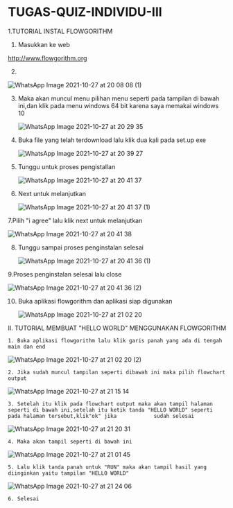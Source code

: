 # TUGAS-QUIZ-INDIVIDU-III

1.TUTORIAL INSTAL FLOWGORITHM

 1. Masukkan ke web

http://www.flowgorithm.org

 2.
 ![WhatsApp Image 2021-10-27 at 20 08 08 (1)](https://user-images.githubusercontent.com/93031806/139076379-7e63cbd7-0c6b-4696-bab1-1d34f1acb9fe.jpeg)
 
 3. Maka akan muncul menu pilihan menu seperti pada tampilan di bawah ini,dan klik pada menu windows 64 bit karena saya memakai windows 10

    ![WhatsApp Image 2021-10-27 at 20 29 35](https://user-images.githubusercontent.com/93031806/139077057-dcf26169-4572-4ee6-b375-8cae4b186f72.jpeg)
    
 4. Buka file yang telah terdownload lalu klik dua kali pada set.up exe

    ![WhatsApp Image 2021-10-27 at 20 39 27](https://user-images.githubusercontent.com/93031806/139077551-00412a06-8934-4f4e-af9e-3fd1b7e978de.jpeg)
    
 5. Tunggu untuk proses pengistallan

    ![WhatsApp Image 2021-10-27 at 20 41 37](https://user-images.githubusercontent.com/93031806/139078687-e59b2b46-12ba-4cf9-be88-ab593a768955.jpeg)
    
 6. Next untuk melanjutkan

    ![WhatsApp Image 2021-10-27 at 20 41 37 (1)](https://user-images.githubusercontent.com/93031806/139079165-7492a2f5-6d38-478b-b12c-1d57ada8e88f.jpeg)
    
 7.Pilih "i agree" lalu klik next untuk melanjutkan 
 
   ![WhatsApp Image 2021-10-27 at 20 41 38](https://user-images.githubusercontent.com/93031806/139079653-31d28771-e396-43ca-b500-8811bf39bc73.jpeg)

8. Tunggu sampai proses penginstalan selesai

   ![WhatsApp Image 2021-10-27 at 20 41 36 (1)](https://user-images.githubusercontent.com/93031806/139080351-fa87429c-b414-4c2e-a795-f40cd34ebc2d.jpeg)

9.Proses penginstalan selesai lalu close

  ![WhatsApp Image 2021-10-27 at 20 41 36 (2)](https://user-images.githubusercontent.com/93031806/139080744-3da85f26-5e31-4c3c-a69f-4211ddedcf32.jpeg)
  
10. Buka aplikasi flowgorithm dan aplikasi siap digunakan

    ![WhatsApp Image 2021-10-27 at 21 02 20](https://user-images.githubusercontent.com/93031806/139081409-83adfe87-ed01-47b3-875d-0c4323d26143.jpeg)
    
II. TUTORIAL MEMBUAT "HELLO WORLD" MENGGUNAKAN FLOWGORITHM


    1. Buka aplikasi flowgorithm lalu klik garis panah yang ada di tengah main dan end
      
      
   ![WhatsApp Image 2021-10-27 at 21 02 20 (2)](https://user-images.githubusercontent.com/93031806/139084866-d275d0fd-b537-4b2b-bf9a-2ee066c7cc65.jpeg)

    2. Jika sudah muncul tampilan seperti dibawah ini maka pilih flowchart output
    
    
   ![WhatsApp Image 2021-10-27 at 21 15 14](https://user-images.githubusercontent.com/93031806/139084978-40ae0bf1-dde9-484e-b822-ad711790422c.jpeg)

    3. Setelah itu klik pada flowchart output maka akan tampil halaman seperti di bawah ini,setelah itu ketik tanda "HELLO WORLD" seperti pada halaman tersebut,klik"ok" jika            sudah selesai 
    
   ![WhatsApp Image 2021-10-27 at 21 20 31](https://user-images.githubusercontent.com/93031806/139084712-26a3253b-caa1-4dde-b3c1-31fa4b2cea76.jpeg)
       
    4. Maka akan tampil seperti di bawah ini
    
   ![WhatsApp Image 2021-10-27 at 21 01 45](https://user-images.githubusercontent.com/93031806/139085272-ba349ad8-4dc7-49df-a5e3-d8383a080edf.jpeg)
       
    5. Lalu klik tanda panah untuk "RUN" maka akan tampil hasil yang diinginkan yaitu tampilan "HELLO WORLD" 
    
   ![WhatsApp Image 2021-10-27 at 21 24 06](https://user-images.githubusercontent.com/93031806/139085744-cd0e9a81-ad6c-4803-8c22-783740647b9d.jpeg)
       
    6. Selesai



    
    
    
    
    
    
    
    
    
    







  
  
  
  
  
  
  
  
  
  
  
  
  
  
  


    
    
    
    
    
    
    
    
    
    
    
    
    
    
    
    
    
    
    
    
    
    


    
    
    
    
    
    
    
    
    
    
    
    
    
    



  








